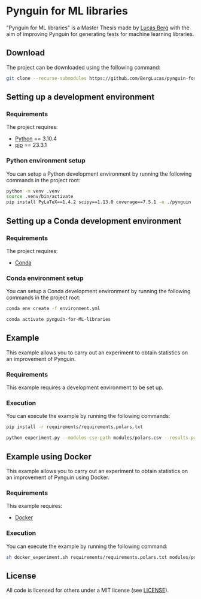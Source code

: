 # Pynguin for ML libraries

"Pynguin for ML libraries" is a Master Thesis made by [Lucas Berg](https://github.com/BergLucas) with the aim of improving Pynguin for generating tests for machine learning libraries.

## Download

The project can be downloaded using the following command:

```bash
git clone --recurse-submodules https://github.com/BergLucas/pynguin-for-ML-libraries.git
```

## Setting up a development environment

### Requirements

The project requires:

- [Python](https://www.python.org/) == 3.10.4
- [pip](https://pip.pypa.io/en/stable/) == 23.3.1

### Python environment setup

You can setup a Python development environment by running the following commands in the project root:

```bash
python -m venv .venv
source .venv/bin/activate
pip install PyLaTeX==1.4.2 scipy==1.13.0 coverage==7.5.1 -e ./pynguin
```

## Setting up a Conda development environment

### Requirements

The project requires:

- [Conda](https://conda.io/projects/conda/en/latest/index.html)

### Conda environment setup

You can setup a Conda development environment by running the following commands in the project root:

```bash
conda env create -f environment.yml

conda activate pynguin-for-ML-libraries
```

## Example

This example allows you to carry out an experiment to obtain statistics on an improvement of Pynguin.

### Requirements

This example requires a development environment to be set up.

### Execution

You can execute the example by running the following commands:

```bash
pip install -r requirements/requirements.polars.txt

python experiment.py --modules-csv-path modules/polars.csv --results-path results/polars
```

## Example using Docker

This example allows you to carry out an experiment to obtain statistics on an improvement of Pynguin using Docker.

### Requirements

This example requires:

- [Docker](https://www.docker.com/)

### Execution

You can execute the example by running the following command:

```bash
sh docker_experiment.sh requirements/requirements.polars.txt modules/polars.csv polars
```

## License

All code is licensed for others under a MIT license (see [LICENSE](https://github.com/BergLucas/pynguin-for-ML-libraries/blob/main/LICENSE)).
